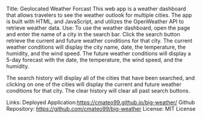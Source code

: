 Title: Geolocated Weather Forcast
This web app is a weather dashboard that allows travelers to see the weather outlook for multiple cities. The app is built with HTML, and JavaScript, and utilizes the OpenWeather API to retrieve weather data.
Use:
To use the weather dashboard, open the page and enter the name of a city in the search bar. Click the search button retrieve the current and future weather conditions for that city. The current weather conditions will display the city name, date, the temperature, the humidity, and the wind speed. The future weather conditions will display a 5-day forecast with the date, the temperature, the wind speed, and the humidity.

The search history will display all of the cities that have been searched, and clicking on one of the cities will display the current and future weather conditions for that city. The clear history will clear all past search buttons.

Links:
Deployed Application:https://cmateo99.github.io/big-weather/
Github Repository: https://github.com/cmateo99/big-weather
License: MIT License
